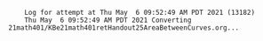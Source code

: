         Log for attempt at Thu May  6 09:52:49 AM PDT 2021 (13182)
        Thu May  6 09:52:49 AM PDT 2021 Converting 21math401/KBe21math401retHandout25AreaBetweenCurves.org...
